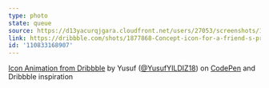 ```yaml
---
type: photo
state: queue
source: https://d13yacurqjgara.cloudfront.net/users/27053/screenshots/1877868/dribbble_icon_ios_1a.png
link: https://dribbble.com/shots/1877868-Concept-icon-for-a-friend-s-project
id: '110833168907'
---
```

<p data-height="332" data-theme-id="6516" data-slug-hash="XJpQVz" data-default-tab="result" data-user="yy" class='codepen'><a href='http://codepen.io/yy/pen/XJpQVz/'>Icon Animation from Dribbble</a> by Yusuf (<a href='http://codepen.io/yy'>@YusufYILDIZ18</a>) on <a href='http://codepen.io'>CodePen</a> and Dribbble inspiration</p>
